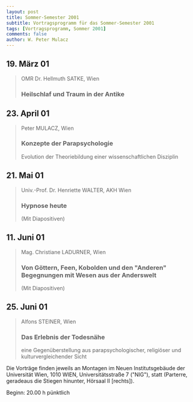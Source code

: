 ```yaml
---
layout: post
title: Sommer-Semester 2001
subtitle: Vortragsprogramm für das Sommer-Semester 2001
tags: [Vortragsprogramm, Sommer 2001]
comments: false
author: W. Peter Mulacz
---
```


## 19. März 01	
> OMR Dr. Hellmuth SATKE, Wien
> ### Heilschlaf und Traum in der Antike


## 23. April 01	
> Peter MULACZ, Wien
> ### Konzepte der Parapsychologie
> Evolution der Theoriebildung einer wissenschaftlichen Disziplin


## 21. Mai 01
> Univ.-Prof. Dr. Henriette WALTER, AKH Wien
> ### Hypnose heute
> (Mit Diapositiven)


## 11. Juni 01
> Mag. Christiane LADURNER, Wien
> ### Von Göttern, Feen, Kobolden und den "Anderen" Begegnungen mit Wesen aus der Anderswelt
> (Mit Diapositiven)


## 25. Juni 01	
> Alfons STEINER, Wien
> ### Das Erlebnis der Todesnähe
> eine Gegenüberstellung aus parapsychologischer, religiöser und kulturvergleichender Sicht


Die Vorträge finden jeweils an Montagen im Neuen Institutsgebäude der Universität Wien,   1010 WIEN,   Universitätsstraße 7 ("NIG"), statt  (Parterre, geradeaus die Stiegen hinunter, Hörsaal II [rechts]).

Beginn:   20.00 h pünktlich

